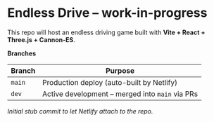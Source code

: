 # Endless Drive – work-in-progress

This repo will host an endless driving game built with **Vite + React + Three.js + Cannon-ES**.

**Branches**

| Branch | Purpose |
|--------|---------|
| `main` | Production deploy (auto-built by Netlify) |
| `dev`  | Active development – merged into `main` via PRs |

*Initial stub commit to let Netlify attach to the repo.*
